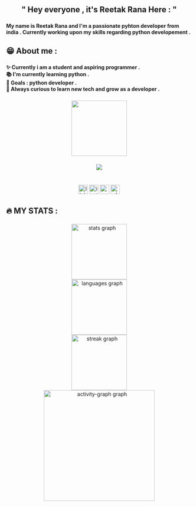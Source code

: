  <h2 align="center"> " Hey  everyone , it's Reetak Rana Here : " </h2>

###

<h4 align="left">My name is Reetak Rana and I'm a passionate pyhton developer from india . Currently working upon my skills regarding python developement .</h4>

###

<h2 align="left">😁  About me :</h2>

###

<h4 align="left">✨ Currently i am a student and aspiring programmer .<br>📚 I'm currently learning python .<br>🎯 Goals :  python developer .<br>🎲 Always curious to learn new tech and grow as a developer .</h4>

###

<div align="center">
  <img height="150" src="https://media.giphy.com/media/M9gbBd9nbDrOTu1Mqx/giphy.gif"  />
</div>

###

<div align="center">
  <img src="https://visitor-badge.laobi.icu/badge?page_id=REETAK-RANA.REETAK-RANA&"  />
</div>

###
<br clear="both">

<div align="center">
  <img src="https://img.shields.io/static/v1?message=LinkedIn&logo=linkedin&label=&color=0077B5&logoColor=white&labelColor=&style=for-the-badge" height="25" alt="linkedin logo"  />
  <img src="https://img.shields.io/static/v1?message=Instagram&logo=instagram&label=&color=E4405F&logoColor=white&labelColor=&style=for-the-badge" height="25" alt="instagram logo"  />
  <img src="https://img.shields.io/static/v1?message=Youtube&logo=youtube&label=&color=FF0000&logoColor=white&labelColor=&style=for-the-badge" height="25" alt="youtube logo"  />
  <img src="https://img.shields.io/static/v1?message=Whatsapp&logo=whatsapp&label=&color=25D366&logoColor=white&labelColor=&style=for-the-badge" height="25" alt="whatsapp logo"  />
</div>

###

<h2 align="left"> 🔥 MY STATS :</h2>


###

<div align="center">
  <img src="https://github-readme-stats.vercel.app/api?username=REETAK-RANA&hide_title=false&hide_rank=false&show_icons=true&include_all_commits=true&count_private=true&disable_animations=false&theme=dracula&locale=en&hide_border=false&order=1" height="150" alt="stats graph" /> <br>
  <img src="https://github-readme-stats.vercel.app/api/top-langs?username=REETAK-RANA&locale=en&hide_title=false&layout=compact&card_width=320&langs_count=5&theme=dracula&hide_border=false&order=2" height="150" alt="languages graph" /> <br>
  <img src="https://streak-stats.demolab.com?user=REETAK-RANA&locale=en&mode=daily&theme=dracula&hide_border=false&border_radius=5&order=3" height="150" alt="streak graph" />  <br>
  <img src="https://github-readme-activity-graph.vercel.app/graph?username=REETAK-RANA&radius=16&theme=dracula&area=true&order=5" height="300" alt="activity-graph graph"  />
</div>

###


